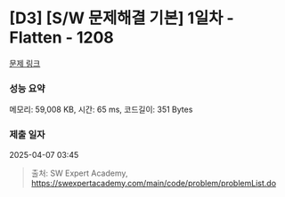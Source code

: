 # [D3] [S/W 문제해결 기본] 1일차 - Flatten - 1208 

[문제 링크](https://swexpertacademy.com/main/code/problem/problemDetail.do?contestProbId=AV139KOaABgCFAYh) 

### 성능 요약

메모리: 59,008 KB, 시간: 65 ms, 코드길이: 351 Bytes

### 제출 일자

2025-04-07 03:45



> 출처: SW Expert Academy, https://swexpertacademy.com/main/code/problem/problemList.do